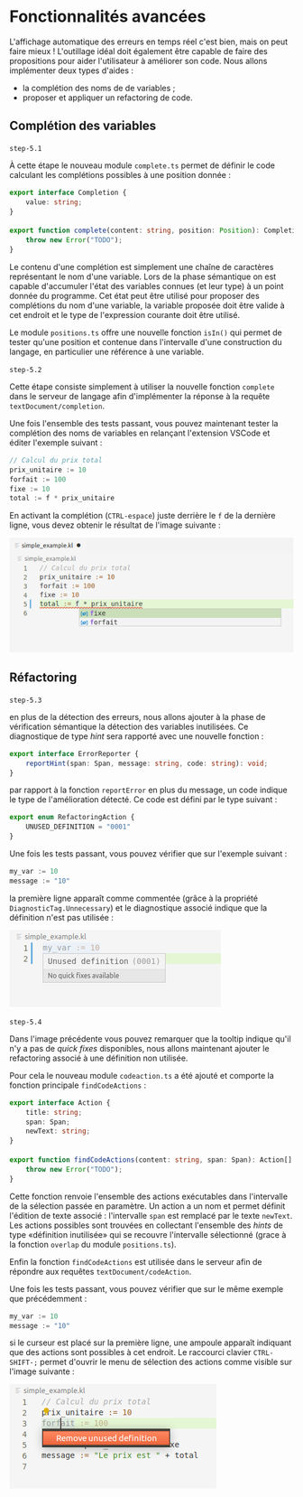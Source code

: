 # Fonctionnalités avancées

L'affichage automatique des erreurs en temps réel c'est bien, mais on peut faire mieux !
L'outillage idéal doit également être capable de faire des propositions pour aider l'utilisateur
à améliorer son code. Nous allons implémenter deux types d'aides :
* la complétion des noms de de variables ;
* proposer et appliquer un refactoring de code.

## Complétion des variables

`step-5.1`

À cette étape le nouveau module `complete.ts` permet de définir le code calculant les complétions possibles à une position donnée :

```typescript
export interface Completion {
    value: string;
}

export function complete(content: string, position: Position): Completion[] {
    throw new Error("TODO");
}
```

Le contenu d'une complétion est simplement une chaîne de caractères représentant le nom d'une variable.
Lors de la phase sémantique on est capable d'accumuler l'état des variables connues (et leur type) à un point donnée du programme.
Cet état peut être utilisé pour proposer des complétions du nom d'une variable, la variable proposée doit être valide à cet endroit
et le type de l'expression courante doit être utilisé.

Le module `positions.ts` offre une nouvelle fonction `isIn()` qui permet de tester qu'une position et contenue dans l'intervalle d'une construction
du langage, en particulier une référence à une variable.

`step-5.2`

Cette étape consiste simplement à utiliser la nouvelle fonction `complete` dans le serveur de langage afin
d'implémenter la réponse à la requête `textDocument/completion`.

Une fois l'ensemble des tests passant, vous pouvez maintenant tester la complétion des noms de variables en relançant l'extension VSCode
et éditer l'exemple suivant :
```c
// Calcul du prix total
prix_unitaire := 10
forfait := 100
fixe := 10
total := f * prix_unitaire
```

En activant la complétion (`CTRL-espace`) juste derrière le `f` de la dernière ligne, vous devez obtenir le résultat de l'image suivante :

![Résultat de la complétion](completions.png)

## Réfactoring

`step-5.3`

en plus de la détection des erreurs, nous allons ajouter à la phase de vérification sémantique
la détection des variables inutilisées. Ce diagnostique de type *hint* sera rapporté avec une nouvelle fonction :
```typescript
export interface ErrorReporter {
    reportHint(span: Span, message: string, code: string): void;
}
```
par rapport à la fonction `reportError` en plus du message, un code indique le type de l'amélioration détecté. Ce code est défini
par le type suivant :
```typescript
export enum RefactoringAction {
    UNUSED_DEFINITION = "0001"
}
```
Une fois les tests passant, vous pouvez vérifier que sur l'exemple suivant :
```c
my_var := 10
message := "10"
```
la première ligne apparaît comme commentée (grâce à la propriété `DiagnosticTag.Unnecessary`) et le diagnostique associé
indique que la définition n'est pas utilisée :

![Définition non utilisée](unused_definition.png)

`step-5.4`

Dans l'image précédente vous pouvez remarquer que la tooltip indique qu'il n'y a pas de *quick fixes* disponibles,
nous allons maintenant ajouter le refactoring associé à une définition non utilisée.

Pour cela le nouveau module `codeaction.ts` a été ajouté et comporte la fonction principale `findCodeActions` :

```typescript
export interface Action {
    title: string;
    span: Span;
    newText: string;
}

export function findCodeActions(content: string, span: Span): Action[] {
    throw new Error("TODO");
}
```

Cette fonction renvoie l'ensemble des actions exécutables dans l'intervalle de la sélection passée en paramètre.
Un action a un nom et permet définit l'édition de texte associé : l'intervalle `span` est remplacé par le texte `newText`.
Les actions possibles sont trouvées en collectant l'ensemble des *hints* de type «définition inutilisée» qui se recouvre
l'intervalle sélectionné (grace à la fonction `overlap` du module `positions.ts`).

Enfin la fonction `findCodeActions` est utilisée dans le serveur afin de répondre aux requêtes `textDocument/codeAction`.

Une fois les tests passant, vous pouvez vérifier que sur le même exemple que précédemment :
```c
my_var := 10
message := "10"
```
si le curseur est placé sur la première ligne, une ampoule apparaît indiquant que des actions sont possibles
à cet endroit. Le raccourci clavier `CTRL-SHIFT-;` permet d'ouvrir le menu de sélection des actions comme
visible sur l'image suivante :

![Réfactoring proposé](code_actions.png)
